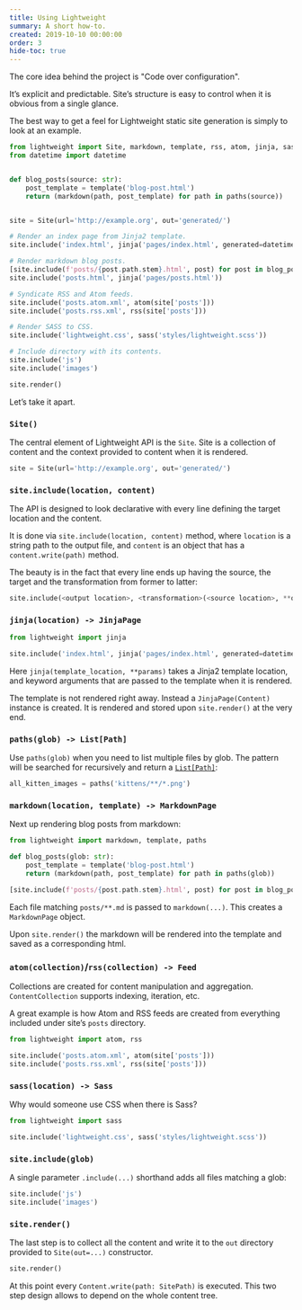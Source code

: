 ```yaml
---
title: Using Lightweight
summary: A short how-to.
created: 2019-10-10 00:00:00
order: 3
hide-toc: true
---
```


The core idea behind the project is "Code over configuration". 

It’s explicit and predictable. 
Site’s structure is easy to control when it is obvious from a single glance.

The best way to get a feel for Lightweight static site generation is simply to look at an example.

<!--preview-->

```python
from lightweight import Site, markdown, template, rss, atom, jinja, sass, paths
from datetime import datetime


def blog_posts(source: str):
    post_template = template('blog-post.html')
    return (markdown(path, post_template) for path in paths(source))


site = Site(url='http://example.org', out='generated/')

# Render an index page from Jinja2 template.
site.include('index.html', jinja('pages/index.html', generated=datetime.now()))

# Render markdown blog posts.
[site.include(f'posts/{post.path.stem}.html', post) for post in blog_posts('posts/**.md')]
site.include('posts.html', jinja('pages/posts.html'))

# Syndicate RSS and Atom feeds.
site.include('posts.atom.xml', atom(site['posts']))
site.include('posts.rss.xml', rss(site['posts']))

# Render SASS to CSS.
site.include('lightweight.css', sass('styles/lightweight.scss'))

# Include directory with its contents.
site.include('js')
site.include('images')

site.render()
``` 

Let’s take it apart.

### `Site()`

The central element of Lightweight API is the `Site`.
Site is a collection of content and the context provided to content when it is rendered. 
```python
site = Site(url='http://example.org', out='generated/')
```

### `site.include(location, content)`

The API is designed to look declarative with every line defining the target location and the content.
 
It is done via `site.include(location, content)` method,
where `location` is a string path to the output file, 
and `content` is an object that has a `content.write(path)` method.

The beauty is in the fact that every line ends up having 
the source, the target and the transformation from former to latter:

```python
site.include(<output location>, <transformation>(<source location>, **options))
```  

### `jinja(location) -> JinjaPage`
```python
from lightweight import jinja

site.include('index.html', jinja('pages/index.html', generated=datetime.now()))
```

Here `jinja(template_location, **params)` takes a Jinja2 template location, 
and keyword arguments that are passed to the template when it is rendered.

The template is not rendered right away. 
Instead a `JinjaPage(Content)` instance is created. 
It is rendered and stored upon `site.render()` at the very end.

### `paths(glob) -> List[Path]`
Use `paths(glob)` when you need to list multiple files by glob.
The pattern will be searched for recursively and return a 
[`List[Path]`](https://docs.python.org/3/library/pathlib.html#pathlib.Path):
```python
all_kitten_images = paths('kittens/**/*.png')
```

### `markdown(location, template) -> MarkdownPage`
Next up rendering blog posts from markdown:
```python
from lightweight import markdown, template, paths

def blog_posts(glob: str):
    post_template = template('blog-post.html')
    return (markdown(path, post_template) for path in paths(glob))

[site.include(f'posts/{post.path.stem}.html', post) for post in blog_posts('posts/**.md')]
```

Each file matching `posts/**.md` is passed to `markdown(...)`.
This creates a `MarkdownPage` object.

Upon `site.render()` the markdown will be rendered into the template and saved as a corresponding html.
  
### `atom(collection)`/`rss(collection) -> Feed`
Collections are created for content manipulation and aggregation. 
`ContentCollection` supports indexing, iteration, etc.

A great example is how Atom and RSS feeds are created from everything included under site’s `posts` directory.
```python
from lightweight import atom, rss

site.include('posts.atom.xml', atom(site['posts']))
site.include('posts.rss.xml', rss(site['posts']))
```

### `sass(location) -> Sass`
Why would someone use CSS when there is Sass?

```python
from lightweight import sass

site.include('lightweight.css', sass('styles/lightweight.scss')) 
```

### `site.include(glob)`
A single parameter `.include(...)` shorthand adds all files matching a glob:
```python
site.include('js')
site.include('images')
```

### `site.render()`
The last step is to collect all the content and write it to the `out` directory provided to `Site(out=...)` constructor.
```python
site.render()
``` 

At this point every `Content.write(path: SitePath)` is executed. 
This two step design allows to depend on the whole content tree.
